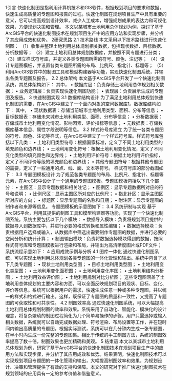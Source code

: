 1引言
快速化制图是指利用计算机技术和GIS软件，根据规划项目的要求和数据，快速生成高质量的专题图和报告的过程。快速化制图在规划项目生产中具有重要的意义，它可以提高规划设计效率，减少人工成本，增强规划成果的表达力和可视化效果，方便规划决策和管理。
本文以某城市土地利用总体规划为例，探讨了基于ArcGIS平台的快速化制图技术在规划项目生产中的应用方法和实现步骤，并分析了其应用成效和优势。
2研究思路
2.1 技术路线
本文采用以下技术路线进行快速化制图：
（1）收集并整理土地利用总体规划相关数据，包括现状数据、目标数据、分析数据等；
（2）建立土地利用总体规划数据库，并按照不同专题进行分类；
（3）建立样式符号库，并定义各类专题图所需的符号、颜色、注记等；
（4）设计专题图模板，并设置各类专题图所需的布局、比例尺、指北针、标题等；
（5）利用ArcGIS软件中的制图工具和模型构建器等功能，实现快速化制图系统，并输出各类专题图及报告。
2.2 总体架构
本文基于ArcGIS平台开发了一个快速化制图系统，其总体架构如下：
其中，
•	数据库层：负责存储土地利用总体规划相关数据；
•	业务逻辑层：负责实现快速化制图功能；
•	表现层：负责展示生成的专题图及报告。
3 快速制图实现
3.1 数据库结构设计
为了满足土地利用总体规划快速化制图的需要，在ArcGIS中建立了一个面向对象的空间数据库1。数据库结构如下：
其中，
•	现状数据表：存储当前城市土地利用类型、面积、分布等信息；
•	目标数据表：存储未来城市土地利用类型、面积、分布等信息；
•	分析数据表：存储城市土地利用变化情况、影响因素、评价指标等信息；
•	元数据表：存储数据库基本信息、属性字段说明等信息。
3.2 样式符号库建立
为了统一各类专题图的符号、颜色、注记等样式，在ArcGIS中建立了一个样式符号库。样式符号库包括以下几类：
•	土地利用类型符号：根据国家标准，定义了不同土地利用类型的填充颜色和边界线；
•	土地利用变化符号：根据土地利用变化情况，定义了不同变化类型的填充颜色和边界线；
•	土地利用评价符号：根据土地利用评价指标，定义了不同评价等级的填充颜色和边界线；
•	其他专题图符号：根据其他专题图的需要，定义了一些通用的点、线、面、文本等符号。
样式符号库的部分截图如下：
3.3 专题图模板设计
为了规范各类专题图的布局、比例尺、指北针、标题等元素，在ArcGIS中设计了一个通用的专题图模板。专题图模板包括以下几个部分：
•	主图区：显示专题数据和相关注记；
•	图例区：显示专题数据所对应的符号和说明；
•	比例尺区：显示主图区所对应的比例尺；
•	指北针区：显示主图区所对应的方向；
•	标题区：显示专题图的名称和日期；
•	附注区：显示专题图的制作者和来源等信息。
专题图模板的示意图如下：
3.4 系统研制与实现
基于ArcGIS平台，利用其提供的制图工具和模型构建器等功能，实现了一个快速化制图系统。系统主要包括以下几个模块：
•	数据导入模块：负责将规划项目提供的数据导入到数据库中，并进行必要的格式转换和属性编辑；
•	数据选择模块：负责根据用户选择或输入，从数据库中筛选出需要制作专题图的数据，并进行必要的空间分析和统计计算；
•	制图输出模块：负责将数据选择模块得到的数据，按照样式符号库和专题图模板进行渲染和布局，并输出为高清晰度图片或PDF文件；
系统流程示意如下：
4 应用成效示例与分析
4.1 图库一体化
通过快速化制图系统，可以实现土地利用总体规划各类专题图的一体化管理和输出。系统中包含了以下几类专题图：
•	现状土地利用类型图；
•	目标土地利用类型图；
•	土地利用变化类型图；
•	土地利用变化面积图；
•	土地利用变化率图；
•	土地利用结构分析图；
•	土地利用效益评价图；
•	土地利用规划对比分析图；
这些专题图涵盖了土地利用总体规划的主要内容和方面，可以全面反映规划项目的现状、目标、变化、评价等信息。系统可以根据用户的需求，快速生成任意一种或多种专题图，并以统一的样式和格式进行输出。这样，既保证了专题图的质量和一致性，又提高了专题图的可获取性和可共享性。
4.2 制图效率高
通过快速化制图系统，可以大幅提高土地利用总体规划制图的效率和效果。系统采用了自动化、智能化、模块化的设计理念，将复杂繁琐的制图过程简化为几个简单易操作的步骤。用户只需选择或输入相关数据，系统就可以自动完成数据处理、符号渲染、布局设置等工作，并在短时间内输出高质量的专题图。根据实际测试，系统可以在几分钟内生成一张专题图，在半小时内生成一份完整的专题图集。相比于传统的手工制图方法，系统的制图效率提高了数十倍，制图效果也更加精确和美观。
5 结束语
本文以某城市土地利用总体规划为例，研究了基于ArcGIS平台的快速化制图技术在规划项目生产中的应用方法和实现步骤，并分析了其应用成效和优势。结果表明，快速化制图技术可以实现规划项目专题图的一体化管理和输出，大幅提高制图效率和效果，为规划设计、决策和管理提供了有效的支持和保障。本文的研究对于推广快速化制图技术在规划领域的应用具有一定的参考价值和借鉴意义。



